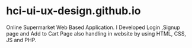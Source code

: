 # hci-ui-ux-design.github.io

Online Supermarket Web Based Application. I Developed Login ,Signup page and Add to Cart Page also handling in website by using HTML, CSS, JS and PHP.
